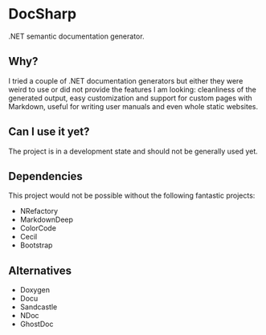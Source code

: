 DocSharp
========
.NET semantic documentation generator.

Why?
----

I tried a couple of .NET documentation generators but either they were weird to use or did not provide the features I am looking: cleanliness of the generated output, easy customization and support for custom pages with Markdown, useful for writing user manuals and even whole static websites.

Can I use it yet?
-----------------

The project is in a development state and should not be generally used yet.

Dependencies
------------

This project would not be possible without the following fantastic projects:

* NRefactory
* MarkdownDeep
* ColorCode
* Cecil
* Bootstrap

Alternatives
------------

* Doxygen
* Docu
* Sandcastle
* NDoc
* GhostDoc